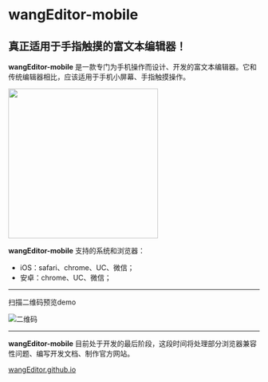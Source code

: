 # wangEditor-mobile
## 真正适用于手指触摸的富文本编辑器！

**wangEditor-mobile** 是一款专门为手机操作而设计、开发的富文本编辑器。它和传统编辑器相比，应该适用于手机小屏幕、手指触摸操作。

<img src="http://images2015.cnblogs.com/blog/138012/201512/138012-20151210203736230-1537006013.jpg" width="300" style="width:300px">

**wangEditor-mobile** 支持的系统和浏览器：

- iOS：safari、chrome、UC、微信；
- 安卓：chrome、UC、微信；

-------------------

扫描二维码预览demo

![二维码](http://images2015.cnblogs.com/blog/138012/201511/138012-20151123204103952-2028180164.png)

-------------------
**wangEditor-mobile** 目前处于开发的最后阶段，这段时间将处理部分浏览器兼容性问题、编写开发文档、制作官方网站。

[wangEditor.github.io](http://wangeditor.github.io/)
